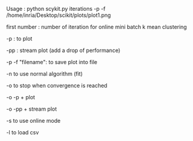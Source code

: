 Usage : python scykit.py iterations -p -f /home/inria/Desktop/scikit/plots/plot1.png

first number : number of iteration for online mini batch k mean clustering

-p : to plot

-pp : stream plot (add a drop of performance)

-p -f "filename": to save plot into file 

-n to use normal algorithm (fit)

-o to stop when convergence is reached

-o -p + plot

-o -pp + stream plot

-s to use online mode

-l to load csv


